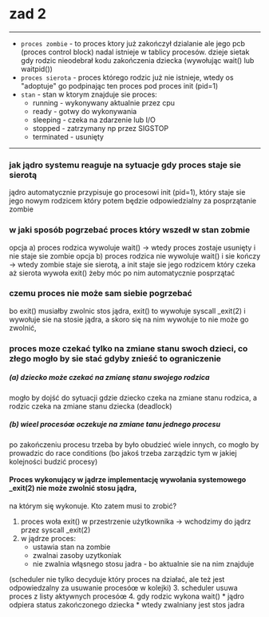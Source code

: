# zad 2

---

* `proces zombie` - to proces ktory już zakończył dzialanie ale jego pcb (proces control block) nadal istnieje w tablicy procesów. dzieje sietak gdy rodzic nieodebrał kodu zakończenia dziecka (wywołując wait() lub waitpid())
* `proces sierota` - proces którego rodzic już nie istnieje, wtedy os "adoptuje" go podpinając ten proces pod proces init (pid=1)
* `stan` - stan w ktorym znajduje sie proces:
    * running - wykonywany aktualnie przez cpu
    * ready - gotwy do wykonywania
    * sleeping - czeka na zdarzenie lub I/O
    * stopped -  zatrzymany np przez SIGSTOP
    * terminated - usunięty 
---

### jak jądro systemu reaguje na sytuacje gdy proces staje sie sierotą
jądro automatycznie przypisuje go procesowi init (pid=1), który staje sie jego nowym rodzicem który potem będzie odpowiedzialny za posprzątanie zombie

### w jaki sposób pogrzebać proces który wszedł w stan zobmie
opcja a) proces rodzica wywoluje wait() -> wtedy proces zostaje usunięty i nie staje sie zombie
opcja b) proces rodzica nie wywoluje wait() i sie kończy -> wtedy zombie staje sie sierotą, a init staje sie jego rodzicem który czeka aż sierota wywoła exit() żeby móc po nim automatycznie posprzątać 

### czemu proces nie może sam siebie pogrzebać
bo exit() musiałby zwolnic stos jądra, exit() to wywołuje syscall _exit(2) i wywołuje sie na stosie jądra, a skoro się na nim wywołuje to nie może go zwolnić,

### proces moze czekać tylko na zmiane stanu swoch dzieci, co złego mogło by  sie stać gdyby znieść to ograniczenie
##### (a) dziecko może czekać na zmianę stanu swojego rodzica
 mogło by dojść do sytuacji gdzie dziecko czeka na zmiane stanu rodzica, a rodzic czeka na zmiane stanu dziecka (deadlock) 
##### (b) wieel procesóœ oczekuje na zmiane tanu jednego procesu 
po zakończeniu procesu trzeba by było obudzieć wiele innych, co mogło by prowadzic do race conditions (bo jakoś trzeba zarządzic tym w jakiej kolejności budzić procesy)

#### Proces wykonujący w jądrze implementację wywołania systemowego _exit(2) nie może zwolnić stosu jądra,
na którym się wykonuje. Kto zatem musi to zrobić?

1. proces woła exit() w przestrzenie użytkownika -> wchodzimy do jądrz przez syscall _exit(2)
2. w jądrze proces:
    * ustawia stan na zombie
    * zwalnai zasoby uzytkoniak
    * nie zwalnia włąsnego stosu jadra - bo aktualnie sie na nim znajduje

(scheduler nie tylko decyduje który proces na działać, ale też jest odpowiedzalny za usuwanie procesóœ w kolejki)
3. scheduler usuwa proces z listy aktywnych procesóœ 
4. gdy rodzic wykona wait()
    * jądro odpiera status zakończonego dziecka
    * wtedy zwalniany jest stos jadra 

